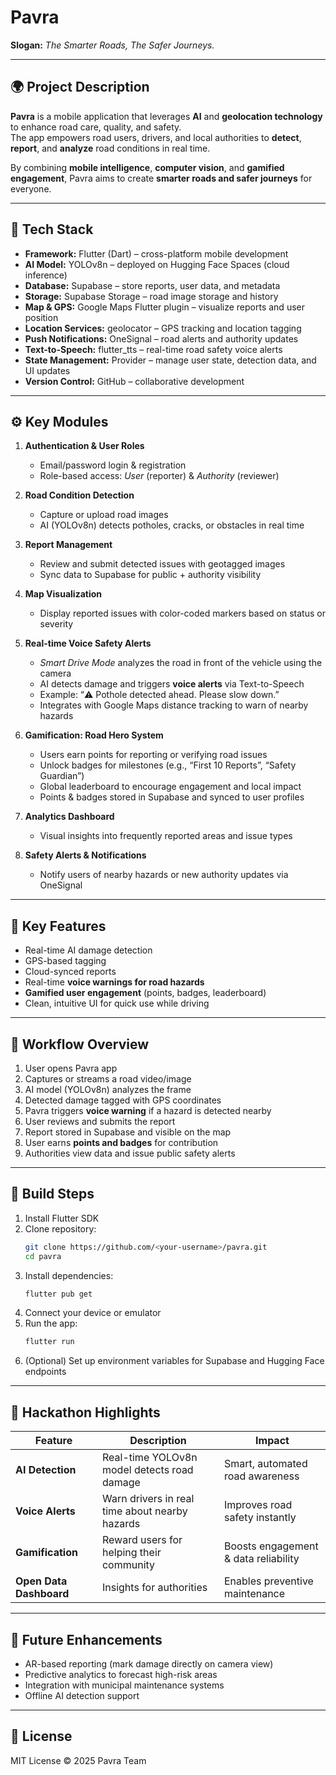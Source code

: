 # Pavra  
**Slogan:** *The Smarter Roads, The Safer Journeys.*  

---

## 🌍 Project Description  
**Pavra** is a mobile application that leverages **AI** and **geolocation technology** to enhance road care, quality, and safety.  
The app empowers road users, drivers, and local authorities to **detect**, **report**, and **analyze** road conditions in real time.  

By combining **mobile intelligence**, **computer vision**, and **gamified engagement**, Pavra aims to create **smarter roads and safer journeys** for everyone.

---

## 🧠 Tech Stack
- **Framework:** Flutter (Dart) – cross-platform mobile development  
- **AI Model:** YOLOv8n – deployed on Hugging Face Spaces (cloud inference)  
- **Database:** Supabase – store reports, user data, and metadata  
- **Storage:** Supabase Storage – road image storage and history  
- **Map & GPS:** Google Maps Flutter plugin – visualize reports and user position  
- **Location Services:** geolocator – GPS tracking and location tagging  
- **Push Notifications:** OneSignal – road alerts and authority updates  
- **Text-to-Speech:** flutter_tts – real-time road safety voice alerts  
- **State Management:** Provider – manage user state, detection data, and UI updates  
- **Version Control:** GitHub – collaborative development  

---

## ⚙️ Key Modules
1. **Authentication & User Roles**  
   - Email/password login & registration  
   - Role-based access: *User* (reporter) & *Authority* (reviewer)

2. **Road Condition Detection**  
   - Capture or upload road images  
   - AI (YOLOv8n) detects potholes, cracks, or obstacles in real time  

3. **Report Management**  
   - Review and submit detected issues with geotagged images  
   - Sync data to Supabase for public + authority visibility  

4. **Map Visualization**  
   - Display reported issues with color-coded markers based on status or severity  

5. **Real-time Voice Safety Alerts**  
   - *Smart Drive Mode* analyzes the road in front of the vehicle using the camera  
   - AI detects damage and triggers **voice alerts** via Text-to-Speech  
   - Example: “⚠️ Pothole detected ahead. Please slow down.”  
   - Integrates with Google Maps distance tracking to warn of nearby hazards  

6. **Gamification: Road Hero System**  
   - Users earn points for reporting or verifying road issues  
   - Unlock badges for milestones (e.g., “First 10 Reports”, “Safety Guardian”)  
   - Global leaderboard to encourage engagement and local impact  
   - Points & badges stored in Supabase and synced to user profiles  

7. **Analytics Dashboard**  
   - Visual insights into frequently reported areas and issue types  

8. **Safety Alerts & Notifications**  
   - Notify users of nearby hazards or new authority updates via OneSignal  

---

## 🧩 Key Features
- Real-time AI damage detection  
- GPS-based tagging  
- Cloud-synced reports  
- Real-time **voice warnings for road hazards**  
- **Gamified user engagement** (points, badges, leaderboard)  
- Clean, intuitive UI for quick use while driving  

---

## 🔁 Workflow Overview
1. User opens Pavra app  
2. Captures or streams a road video/image  
3. AI model (YOLOv8n) analyzes the frame  
4. Detected damage tagged with GPS coordinates  
5. Pavra triggers **voice warning** if a hazard is detected nearby  
6. User reviews and submits the report  
7. Report stored in Supabase and visible on the map  
8. User earns **points and badges** for contribution  
9. Authorities view data and issue public safety alerts  

---

## 🚀 Build Steps
1. Install Flutter SDK  
2. Clone repository:  
   ```bash
   git clone https://github.com/<your-username>/pavra.git
   cd pavra
   ```
3. Install dependencies:  
   ```bash
   flutter pub get
   ```
4. Connect your device or emulator  
5. Run the app:  
   ```bash
   flutter run
   ```
6. (Optional) Set up environment variables for Supabase and Hugging Face endpoints  

---

## 🌟 Hackathon Highlights
| Feature | Description | Impact |
|----------|--------------|--------|
| **AI Detection** | Real-time YOLOv8n model detects road damage | Smart, automated road awareness |
| **Voice Alerts** | Warn drivers in real time about nearby hazards | Improves road safety instantly |
| **Gamification** | Reward users for helping their community | Boosts engagement & data reliability |
| **Open Data Dashboard** | Insights for authorities | Enables preventive maintenance |

---

## 🧭 Future Enhancements
- AR-based reporting (mark damage directly on camera view)  
- Predictive analytics to forecast high-risk areas  
- Integration with municipal maintenance systems  
- Offline AI detection support  

---

## 🏁 License
MIT License © 2025 Pavra Team  